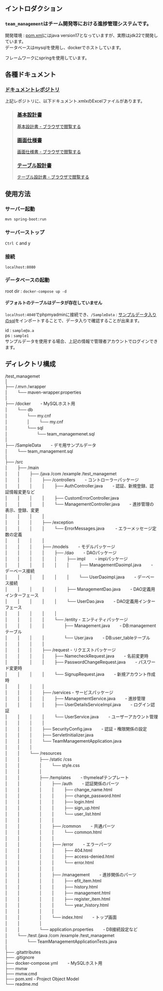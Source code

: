 ## イントロダクション
### `team_management`はチーム開発等における進捗管理システムです。
開発環境 : [pom.xml](./pom.xml)にはjava version17となっていますが、実際はjdk22で開発しています。  
データベースはmysqlを使用し、dockerでホストしています。  

フレームワークにspringを使用しています。

## 各種ドキュメント

### [ドキュメントレポジトリ ](https://github.com/tsu7kmii/team_management_doc)
上記レポジトリに、以下ドキュメント.xmlxのExcelファイルがあります。

> ### [基本設計書](https://github.com/tsu7kmii/team_management_doc/blob/main/docs/BasicDesign.xlsx)
> [基本設計書 - ブラウザで閲覧する](https://docs.google.com/spreadsheets/d/1PYcpNwC8GMw9iYf5Zy8fuBNodi4LGxa5LJJ07L4lmIQ/edit?usp=drive_link)
> ### [画面仕様書](https://github.com/tsu7kmii/team_management_doc/blob/main/docs/ScreenDesign.xlsx)
> [画面仕様書 - ブラウザで閲覧する](https://docs.google.com/spreadsheets/d/1SAOyUtI7zFvJ6qnsg7l_n8SwbdyYAgAduBrj8LNxmYw/edit?usp=drive_link)
> ### [テーブル設計書](https://github.com/tsu7kmii/team_management_doc/blob/main/docs/TableDesign.xlsx)
> [テーブル設計書 - ブラウザで閲覧する](https://docs.google.com/spreadsheets/d/1r8WyOIZeNG6DBgNoc33U01sQ_q8_MHceTraFStcmHcA/edit?usp=drive_link)

## 使用方法

### サーバー起動
`mvn spring-boot:run`

### サーバーストップ

`Ctrl C` and y

### 接続
`localhost:8080`

### データベースの起動
root dir : `docker-compose up -d`

#### デフォルトのテーブルはデータが存在していません
`localhsot:4040`でphpmyadminに接続でき、`/SampleData` : [サンプルデータ入りのsql](./SampleData/team_management.sql)をインポートすることで、データ入りで確認することが出来ます。

id : `sample@a.a`  
ps : `sample1`  
サンプルデータを使用する場合、上記の情報で管理者アカウントでログインできます。

## ディレクトリ構成
/test_managemet  
│  
├── /.mvn /wrapper  
│   　　└── maven-wrapper.properties  
│  
├── /docker   　　- MySQLホスト用   
│   　　└── db  
│   　　   　　└── my.cnf  
│   　　   　　│   　　└── my.cnf  
│   　　   　　└── sql  
│   　　   　　   　　└── team_managemenet.sql  
│  
├── /SampleData   　　- デモ用サンプルデータ  
│   　　└── team_management.sql  
│  
├── /src  
│   　　├── /main  
│   　　│   　　├── /java /com /example /test_managemet  
│   　　│   　　│   　　├── /controllers   　　- コントローラーパッケージ  
│   　　│   　　│   　　│   　　├── AuthController.java   　　- 認証、新規登録、認証情報変更など  
│   　　│   　　│   　　│   　　├── CustomErrorController.java   
│   　　│   　　│   　　│   　　└── ManagementController.java   　　- 進捗管理の表示、登録、変更  
│   　　│   　　│   　　│  
│   　　│   　　│   　　├── /exception  
│   　　│   　　│   　　│   　　└── ErrorMessages.java   　　 - エラーメッセージ定数の定義  
│   　　│   　　│   　　│  
│   　　│   　　│   　　├── /models   　　- モデルパッケージ   
│   　　│   　　│   　　│   　　├── /dao   　　- DAOパッケージ  
│   　　│   　　│   　　│   　　│   　　├── impl   　　- implパッケージ  
│   　　│   　　│   　　│   　　│   　　│   　　├── ManagementDaoimpl.java    　　- デーベース接続  
│   　　│   　　│   　　│   　　│   　　│   　　└── UserDaoimpl.java   　　- デーベース接続  
│   　　│   　　│   　　│   　　│   　　├── ManagementDao.java    　　- DAO定義用インターフェース  
│   　　│   　　│   　　│   　　│   　　└── UserDao.java   　　- DAO定義用インターフェース  
│   　　│   　　│   　　│   　　│  
│   　　│   　　│   　　│   　　└── /entity - エンティティパッケージ  
│   　　│   　　│   　　│   　　   　　├── Management.java   　　- DB:managementテーブル  
│   　　│   　　│   　　│   　　   　　└── User.java   　　- DB:user_tableテーブル  
│   　　│   　　│   　　│  
│   　　│   　　│   　　├── /request - リクエストパッケージ  
│   　　│   　　│   　　│   　　├── NamecheckRequest.java   　　- 名前変更時  
│   　　│   　　│   　　│   　　├── PasswordChangeRequest.java   　　- パスワード変更時  
│   　　│   　　│   　　│   　　└── SignupRequest.java   　　- 新規アカウント作成時  
│   　　│   　　│   　　│  
│   　　│   　　│   　　├── /services - サービスパッケージ  
│   　　│   　　│   　　│   　　├── ManagementService.java   　　- 進捗管理  
│   　　│   　　│   　　│   　　├── UserDetailsServiceImpl.java   　　- ログイン認証  
│   　　│   　　│   　　│   　　└── UserService.java   　　- ユーザーアカウント管理  
│   　　│   　　│   　　│   
│   　　│   　　│   　　├── SecurityConfig.java   　　- 認証・権限関係の設定  
│   　　│   　　│   　　├── ServletInitializer.java  
│   　　│   　　│   　　└── TeamManagementApplication.java  
│   　　│   　　│  
│   　　│   　　└── /resources  
│   　　│   　　   　　├── /static /css    
│   　　│   　　   　　│   　　└── style.css   
│   　　│   　　   　　│  
│   　　│   　　   　　├── /templates   　　- thymeleafテンプレート  
│   　　│   　　   　　│   　　├── /auth   　　- 認証関係のパーツ  
│   　　│   　　   　　│   　　│   　　├── change_name.html  
│   　　│   　　   　　│   　　│   　　├── change_password.html  
│   　　│   　　   　　│   　　│   　　├── login.html  
│   　　│   　　   　　│   　　│   　　├── sign_up.html  
│   　　│   　　   　　│   　　│   　　└── user_list.html  
│   　　│   　　   　　│   　　│  
│   　　│   　　   　　│   　　├── /common   　　- 共通パーツ  
│   　　│   　　   　　│   　　│   　　└── common.html  
│   　　│   　　   　　│   　　│  
│   　　│   　　   　　│   　　├── /error   　　- エラーパーツ  
│   　　│   　　   　　│   　　│   　　├── 404.html  
│   　　│   　　   　　│   　　│   　　├── access-denied.html  
│   　　│   　　   　　│   　　│   　　└── error.html  
│   　　│   　　   　　│   　　│  
│   　　│   　　   　　│   　　├── /management   　　- 進捗関係のパーツ  
│   　　│   　　   　　│   　　│   　　├── efit_item.html  
│   　　│   　　   　　│   　　│   　　├── history.html  
│   　　│   　　   　　│   　　│   　　├── management.html  
│   　　│   　　   　　│   　　│   　　├── register_item.html  
│   　　│   　　   　　│   　　│   　　└── year_history.html  
│   　　│   　　   　　│   　　│  
│   　　│   　　   　　│   　　└── index.html   　　- トップ画面  
│   　　│   　　   　　│  
│   　　│   　　   　　└── application.properties   　　- DB接続設定など   
│   　　└── /test /java /com /example /test_managemet  
│   　　   　　└── TeamManagementApplicationTests.java  
│   
├── .gitattributes  
├── .gitignore  
├── docker-compose.yml   　　- MySQLホスト用  
├── mvnw  
├── mvnw.cmd  
├── pom.xml - Project Object Model  
└── readme.md  
